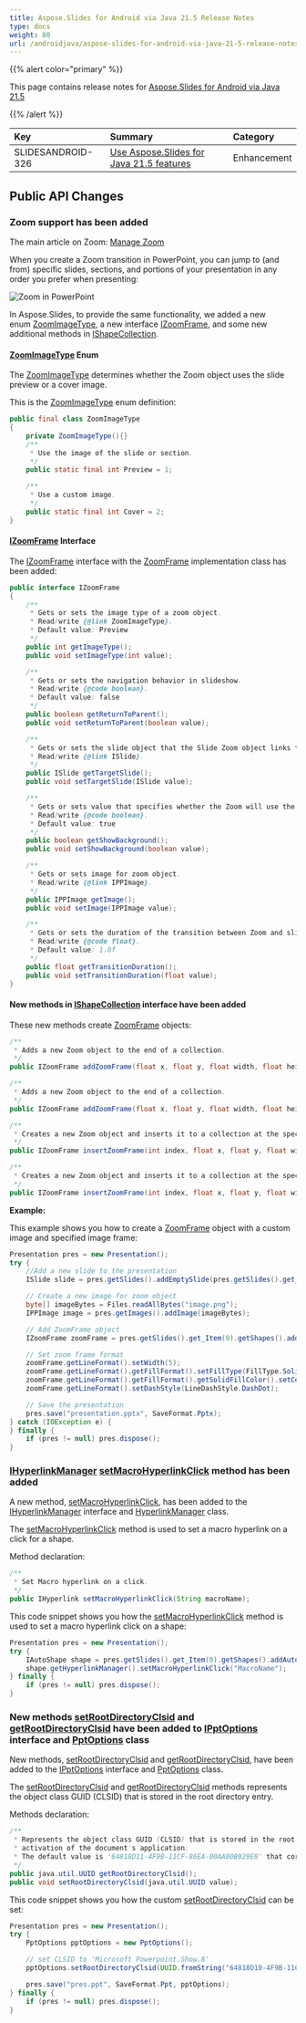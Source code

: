 ```yaml
---
title: Aspose.Slides for Android via Java 21.5 Release Notes
type: docs
weight: 80
url: /androidjava/aspose-slides-for-android-via-java-21-5-release-notes/
---
```


{{% alert color="primary" %}} 

This page contains release notes for [Aspose.Slides for Android via Java 21.5](https://releases.aspose.com/java/repo/com/aspose/aspose-slides/21.5/)

{{% /alert %}} 

|**Key**|**Summary**|**Category**|
| :- | :- | :- |
|SLIDESANDROID-326|[Use Aspose.Slides for Java 21.5 features](/slides/androidjava/aspose-slides-for-java-21-5-release-notes/)|Enhancement|


## Public API Changes ##

### Zoom support has been added ###

The main article on Zoom: [Manage Zoom](https://docs.aspose.com/slides/androidjava/manage-zoom/)

When you create a Zoom transition in PowerPoint, you can jump to (and from) specific slides, sections, and portions of your presentation in any order you prefer when presenting:

![Zoom in PowerPoint](1619798273734-617.png)

In Aspose.Slides, to provide the same functionality, we added a new enum [ZoomImageType](https://reference.aspose.com/slides/androidjava/com.aspose.slides/ZoomImageType), a new interface [IZoomFrame](https://reference.aspose.com/slides/androidjava/com.aspose.slides/IZoomFrame), and some new additional methods in [IShapeCollection](https://reference.aspose.com/slides/androidjava/com.aspose.slides/IShapeCollection).

#### [ZoomImageType](https://reference.aspose.com/slides/androidjava/com.aspose.slides/ZoomImageType) Enum ####

The [ZoomImageType](https://reference.aspose.com/slides/androidjava/com.aspose.slides/ZoomImageType) determines whether the Zoom object uses the slide preview or a cover image.

This is the [ZoomImageType](https://reference.aspose.com/slides/androidjava/com.aspose.slides/ZoomImageType) enum definition: 

``` java
public final class ZoomImageType
{
	private ZoomImageType(){}	
    /**
     * Use the image of the slide or section.
     */
    public static final int Preview = 1;

    /**
     * Use a custom image.
     */
    public static final int Cover = 2;
}
```

#### [IZoomFrame](https://reference.aspose.com/slides/androidjava/com.aspose.slides/IZoomFrame) Interface ####

The [IZoomFrame](https://reference.aspose.com/slides/androidjava/com.aspose.slides/IZoomFrame) interface with the [ZoomFrame](https://reference.aspose.com/slides/androidjava/com.aspose.slides/ZoomFrame) implementation class has been added:

``` java
public interface IZoomFrame
{
    /**
     * Gets or sets the image type of a zoom object.
     * Read/write {@link ZoomImageType}.
     * Default value: Preview
     */
    public int getImageType();
    public void setImageType(int value);

    /**
     * Gets or sets the navigation behavior in slideshow.
     * Read/write {@code boolean}.
     * Default value: false
     */
    public boolean getReturnToParent();
    public void setReturnToParent(boolean value);

    /**
     * Gets or sets the slide object that the Slide Zoom object links to.
     * Read/write {@link ISlide}.
     */
    public ISlide getTargetSlide();
    public void setTargetSlide(ISlide value);

    /**
     * Gets or sets value that specifies whether the Zoom will use the background of the destination slide.
     * Read/write {@code boolean}.
     * Default value: true
     */
    public boolean getShowBackground();
    public void setShowBackground(boolean value);

    /**
     * Gets or sets image for zoom object.
     * Read/write {@link IPPImage}.
     */
    public IPPImage getImage();
    public void setImage(IPPImage value);

    /**
     * Gets or sets the duration of the transition between Zoom and slide.
     * Read/write {@code float}.
     * Default value: 1.0f
     */
    public float getTransitionDuration();
    public void setTransitionDuration(float value);
}
```

#### New methods in [IShapeCollection](https://reference.aspose.com/slides/androidjava/com.aspose.slides/IShapeCollection) interface have been added ####

These new methods create [ZoomFrame](https://reference.aspose.com/slides/androidjava/com.aspose.slides/ZoomFrame) objects:

``` java
/**
 * Adds a new Zoom object to the end of a collection.
 */
public IZoomFrame addZoomFrame(float x, float y, float width, float height, ISlide slide);

/**
 * Adds a new Zoom object to the end of a collection.
 */
public IZoomFrame addZoomFrame(float x, float y, float width, float height, ISlide slide, IPPImage image);

/**
 * Creates a new Zoom object and inserts it to a collection at the specified index.
 */
public IZoomFrame insertZoomFrame(int index, float x, float y, float width, float height, ISlide slide);

/**
 * Creates a new Zoom object and inserts it to a collection at the specified index.
 */
public IZoomFrame insertZoomFrame(int index, float x, float y, float width, float height, ISlide slide, IPPImage image);
```

**Example:**

This example shows you how to create a [ZoomFrame](https://reference.aspose.com/slides/androidjava/com.aspose.slides/ZoomFrame) object with a custom image and specified image frame:

``` java
Presentation pres = new Presentation();
try {
    //Add a new slide to the presentation
    ISlide slide = pres.getSlides().addEmptySlide(pres.getSlides().get_Item(0).getLayoutSlide());

    // Create a new image for zoom object
    byte[] imageBytes = Files.readAllBytes("image.png");
    IPPImage image = pres.getImages().addImage(imageBytes);

    // Add ZoomFrame object
    IZoomFrame zoomFrame = pres.getSlides().get_Item(0).getShapes().addZoomFrame(20, 20, 300, 200, slide, image);

    // Set zoom frame format
    zoomFrame.getLineFormat().setWidth(5);
    zoomFrame.getLineFormat().getFillFormat().setFillType(FillType.Solid);
    zoomFrame.getLineFormat().getFillFormat().getSolidFillColor().setColor(Color.MAGENTA);
    zoomFrame.getLineFormat().setDashStyle(LineDashStyle.DashDot);

    // Save the presentation
    pres.save("presentation.pptx", SaveFormat.Pptx);
} catch (IOException e) {
} finally {
    if (pres != null) pres.dispose();
}
```

### [IHyperlinkManager](https://reference.aspose.com/slides/androidjava/com.aspose.slides/IHyperlinkManager) [setMacroHyperlinkClick](https://reference.aspose.com/slides/androidjava/com.aspose.slides/IHyperlinkManager#setMacroHyperlinkClick-java.lang.String-) method has been added ###

A new method, [setMacroHyperlinkClick](https://reference.aspose.com/slides/androidjava/com.aspose.slides/IHyperlinkManager#setMacroHyperlinkClick-java.lang.String-), has been added to the [IHyperlinkManager](https://reference.aspose.com/slides/androidjava/com.aspose.slides/IHyperlinkManager) interface and [HyperlinkManager](https://reference.aspose.com/slides/androidjava/com.aspose.slides/HyperlinkManager) class.

The [setMacroHyperlinkClick](https://reference.aspose.com/slides/androidjava/com.aspose.slides/IHyperlinkManager#setMacroHyperlinkClick-java.lang.String-) method is used to set a macro hyperlink on a click for a shape.

Method declaration:

``` java
/**
 * Set Macro hyperlink on a click.
 */
public IHyperlink setMacroHyperlinkClick(String macroName);
```

This code snippet shows you how the [setMacroHyperlinkClick](https://reference.aspose.com/slides/androidjava/com.aspose.slides/IHyperlinkManager#setMacroHyperlinkClick-java.lang.String-) method is used to set a macro hyperlink click on a shape:

``` java
Presentation pres = new Presentation();
try {
    IAutoShape shape = pres.getSlides().get_Item(0).getShapes().addAutoShape(ShapeType.BlankButton, 20, 20, 80, 30);
    shape.getHyperlinkManager().setMacroHyperlinkClick("MacroName");
} finally {
    if (pres != null) pres.dispose();
}
```

### New methods [setRootDirectoryClsid](https://reference.aspose.com/slides/androidjava/com.aspose.slides/IPptOptions#setRootDirectoryClsid-java.util.UUID-) and [getRootDirectoryClsid](https://reference.aspose.com/slides/androidjava/com.aspose.slides/IPptOptions#getRootDirectoryClsid--) have been added to [IPptOptions](https://reference.aspose.com/slides/androidjava/com.aspose.slides/IPptOptions) interface and  [PptOptions](https://reference.aspose.com/slides/androidjava/com.aspose.slides/PptOptions) class ###

New methods, [setRootDirectoryClsid](https://reference.aspose.com/slides/androidjava/com.aspose.slides/IPptOptions#setRootDirectoryClsid-java.util.UUID-) and [getRootDirectoryClsid](https://reference.aspose.com/slides/androidjava/com.aspose.slides/IPptOptions#getRootDirectoryClsid--), have been added to the [IPptOptions](https://reference.aspose.com/slides/androidjava/com.aspose.slides/IPptOptions) interface and [PptOptions](https://reference.aspose.com/slides/androidjava/com.aspose.slides/PptOptions) class.

The [setRootDirectoryClsid](https://reference.aspose.com/slides/androidjava/com.aspose.slides/IPptOptions#setRootDirectoryClsid-java.util.UUID-) and [getRootDirectoryClsid](https://reference.aspose.com/slides/androidjava/com.aspose.slides/IPptOptions#getRootDirectoryClsid--) methods represents the object class GUID (CLSID) that is stored in the root directory entry.

Methods declaration:

``` java
/**
 * Represents the object class GUID (CLSID) that is stored in the root directory entry. Can be used for COM
 * activation of the document's application.
 * The default value is '64818D11-4F9B-11CF-86EA-00AA00B929E8' that corresponds to 'Microsoft Powerpoint.Slide.8'.
 */
public java.util.UUID getRootDirectoryClsid();
public void setRootDirectoryClsid(java.util.UUID value);
```

This code snippet shows you how the custom [setRootDirectoryClsid](https://reference.aspose.com/slides/androidjava/com.aspose.slides/IPptOptions#setRootDirectoryClsid-java.util.UUID-) can be set:

``` java
Presentation pres = new Presentation();
try {
    PptOptions pptOptions = new PptOptions();

    // set CLSID to 'Microsoft Powerpoint.Show.8'
    pptOptions.setRootDirectoryClsid(UUID.fromString("64818D10-4F9B-11CF-86EA-00AA00B929E8"));

    pres.save("pres.ppt", SaveFormat.Ppt, pptOptions);
} finally {
    if (pres != null) pres.dispose();
}
```

